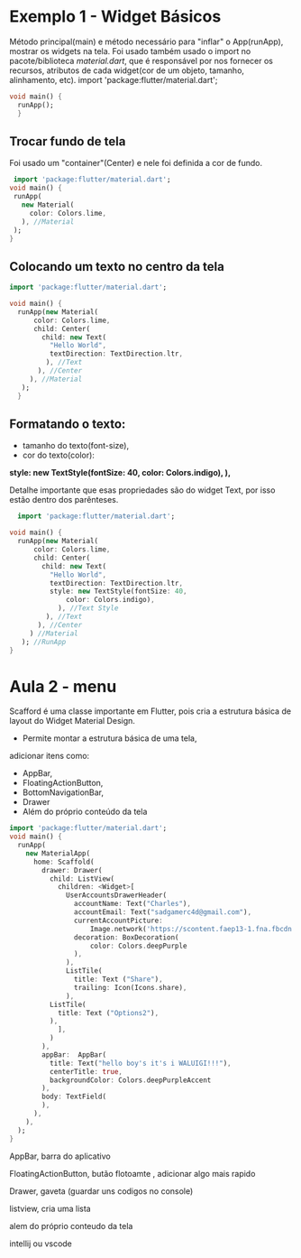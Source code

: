 # Exemplo 1 - Widget Básicos

Método principal(main) e método necessário para "inflar" o App(runApp), mostrar os widgets na tela.
Foi usado também usado o import no pacote/biblioteca *material.dart*, que é responsável por nos fornecer os recursos, atributos de cada
widget(cor de um objeto, tamanho, alinhamento, etc).
import 'package:flutter/material.dart';
```dart
void main() {
  runApp();
  }
  ```
  
## Trocar fundo de tela
  
  Foi usado um "container"(Center) e nele foi definida a cor de fundo.
  
 ```dart 
  import 'package:flutter/material.dart';
void main() {
  runApp(
    new Material(
      color: Colors.lime,
    ), //Material
  );
 }
 ```
 
## Colocando um texto no centro da tela

```dart
import 'package:flutter/material.dart';

void main() {
  runApp(new Material(
      color: Colors.lime,
      child: Center(
        child: new Text(
          "Hello World",
          textDirection: TextDirection.ltr,
         ), //Text
       ), //Center
     ), //Material
   );
  }
```
  
  ## Formatando o texto:
  - tamanho do texto(font-size),
  - cor do texto(color):
  
  **style: new TextStyle(fontSize: 40,
              color: Colors.indigo),
          ),**
          
  Detalhe importante que esas propriedades são do widget Text, por isso estão dentro dos parênteses.        
          
  
```dart
  import 'package:flutter/material.dart';

void main() {
  runApp(new Material(
      color: Colors.lime,
      child: Center(
        child: new Text(
          "Hello World",
          textDirection: TextDirection.ltr,
          style: new TextStyle(fontSize: 40,
              color: Colors.indigo),
            ), //Text Style
         ), //Text
       ), //Center
     ) //Material
   ); //RunApp
}
```

# Aula 2 - menu

Scafford é uma classe importante em Flutter, pois cria a estrutura básica de layout do Widget Material Design.

- Permite montar a estrutura básica de uma tela,

adicionar itens como:

- AppBar,
- FloatingActionButton,
- BottomNavigationBar,
- Drawer
- Além do próprio conteúdo da tela

```dart
import 'package:flutter/material.dart';
void main() {
  runApp(
    new MaterialApp(
      home: Scaffold(
        drawer: Drawer(
          child: ListView(
            children: <Widget>[
              UserAccountsDrawerHeader(
                accountName: Text("Charles"),
                accountEmail: Text("sadgamerc4d@gmail.com"),
                currentAccountPicture:
                    Image.network('https://scontent.faep13-1.fna.fbcdn.net/v/t1.0-9/58574630_371697263687315_2910261327144419328_n.jpg?_nc_cat=106&_nc_oc=AQm8-ZumQdGDufEPwDwNB61_meYjg5s2_1YhGmh71HdQmVwN0xHjhuoX5oifYzOdD6M&_nc_ht=scontent.faep13-1.fna&oh=30fff84df1beb0f3059e409f33cf5d3e&oe=5D8A551B'),
                decoration: BoxDecoration(
                    color: Colors.deepPurple
                ),
              ),
              ListTile(
                title: Text ("Share"),
                trailing: Icon(Icons.share),
              ),
          ListTile(
            title: Text ("Options2"),
          ),
            ],
          )
        ),
        appBar:  AppBar(
          title: Text("hello boy's it's i WALUIGI!!!"),
          centerTitle: true,
          backgroundColor: Colors.deepPurpleAccent
        ),
        body: TextField(
        ),
      ),
    ),
  );
}
``` 
  AppBar, barra do aplicativo
 
  FloatingActionButton, butão flotoamte , adicionar algo mais rapido
  
  Drawer, gaveta (guardar uns codigos no console)
  
  listview, cria uma lista 
  
  alem do próprio conteudo da tela


intellij ou vscode
